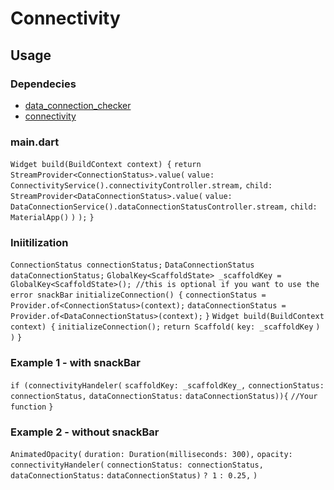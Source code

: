 # Connectivity

## Usage

### Dependecies

- [data_connection_checker](https://pub.dev/packages/data_connection_checker)
- [connectivity](https://pub.dev/packages/connectivity)

### main.dart

`Widget build(BuildContext context) {`
`return StreamProvider<ConnectionStatus>.value(`
`value: ConnectivityService().connectivityController.stream,`
`child: StreamProvider<DataConnectionStatus>.value(`
`value: DataConnectionService().dataConnectionStatusController.stream,`
`child: MaterialApp()`
`)`
`);`
`}`

### Iniitilization

`ConnectionStatus connectionStatus;`
`DataConnectionStatus dataConnectionStatus;`
`GlobalKey<ScaffoldState> _scaffoldKey = GlobalKey<ScaffoldState>(); //this is optional if you want to use the error snackBar`
`initializeConnection() {`
`connectionStatus = Provider.of<ConnectionStatus>(context);`
`dataConnectionStatus = Provider.of<DataConnectionStatus>(context);`
`}`
`Widget build(BuildContext context) {`
`initializeConnection();`
`return Scaffold(`
`key: _scaffoldKey`
`)`
`)`
`}`

### Example 1 - with snackBar

`if (connectivityHandeler(`
`scaffoldKey: _scaffoldKey_,`
`connectionStatus: connectionStatus,`
`dataConnectionStatus:` `dataConnectionStatus)){`
`//Your function`
`}`

### Example 2 - without snackBar

`AnimatedOpacity(`
`duration: Duration(milliseconds: 300),`
`opacity: connectivityHandeler(`
`connectionStatus: connectionStatus,`
`dataConnectionStatus:` `dataConnectionStatus)`
`? 1`
`: 0.25,`
`)`
